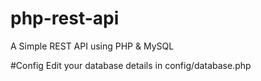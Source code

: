 # php-rest-api
A Simple REST API using PHP & MySQL

#Config
Edit your database details in config/database.php
